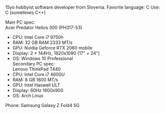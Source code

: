 15yo hobbyist software developer from Slovenia.
Favorite language: C
Use: C (sometimes C++)

Main PC spec: <br>
Acer Predator Helios 300 (PH317-53)
- CPU: Intel Core i7 9750h
- RAM: 32 GB RAM 2333 MT/s
- GPU: Nvidia Geforce RTX 2060 mobile
- Display: 2 * 144Hz, 1920x1080 (17" + 24")
- OS: Windows 10 Professional <br>
Secondary PC spec: <br>
Lenovo ThinkPad T440
- CPU: Intel Core i7 4600U
- RAM: 8 GB 1600 MT/s
- GPU: Intel Haswell ULT
- Display: 60Hz 1600x900
- OS: Arch Linux

Phone: Samsung Galaxy Z Fold4 5G
